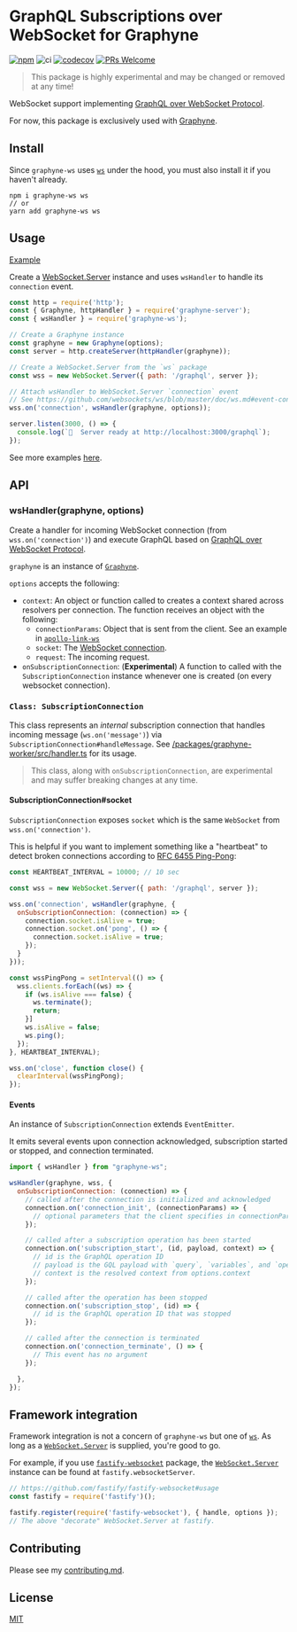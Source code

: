 # GraphQL Subscriptions over WebSocket for Graphyne

[![npm](https://badgen.net/npm/v/graphyne-ws)](https://www.npmjs.com/package/graphyne-ws)
![ci](https://github.com/hoangvvo/graphyne/workflows/Test%20and%20coverage/badge.svg)
[![codecov](https://codecov.io/gh/hoangvvo/graphyne/branch/master/graph/badge.svg)](https://codecov.io/gh/hoangvvo/graphyne)
[![PRs Welcome](https://badgen.net/badge/PRs/welcome/ff5252)](/CONTRIBUTING.md)

> This package is highly experimental and may be changed or removed at any time!

WebSocket support implementing [GraphQL over WebSocket Protocol](https://github.com/apollographql/subscriptions-transport-ws/blob/master/PROTOCOL.md).

For now, this package is exclusively used with [Graphyne](https://github.com/hoangvvo/graphyne).

## Install

Since `graphyne-ws` uses [`ws`](https://github.com/websockets/ws) under the hood, you must also install it if you haven't already.

```shell
npm i graphyne-ws ws
// or
yarn add graphyne-ws ws
```

## Usage

[Example](/examples/with-graphql-subscriptions)

Create a [WebSocket.Server](https://github.com/websockets/ws/blob/master/doc/ws.md#class-websocketserver) instance and uses `wsHandler` to handle its `connection` event.

```javascript
const http = require('http');
const { Graphyne, httpHandler } = require('graphyne-server');
const { wsHandler } = require('graphyne-ws');

// Create a Graphyne instance
const graphyne = new Graphyne(options);
const server = http.createServer(httpHandler(graphyne));

// Create a WebSocket.Server from the `ws` package
const wss = new WebSocket.Server({ path: '/graphql', server });

// Attach wsHandler to WebSocket.Server `connection` event
// See https://github.com/websockets/ws/blob/master/doc/ws.md#event-connection
wss.on('connection', wsHandler(graphyne, options));

server.listen(3000, () => {
  console.log(`🚀  Server ready at http://localhost:3000/graphql`);
});
```

See more examples [here](/examples/).

## API

### wsHandler(graphyne, options)

Create a handler for incoming WebSocket connection (from `wss.on('connection')`) and execute GraphQL based on [GraphQL over WebSocket Protocol](https://github.com/apollographql/subscriptions-transport-ws/blob/master/PROTOCOL.md).

`graphyne` is an instance of [`Graphyne`](/packages/graphyne-server#new-graphyneoptions).

`options` accepts the following:

- `context`: An object or function called to creates a context shared across resolvers per connection. The function receives an object with the following:
  - `connectionParams`: Object that is sent from the client. See an example in [`apollo-link-ws`](https://www.apollographql.com/docs/react/data/subscriptions/#authentication-over-websocket)
  - `socket`: The [WebSocket connection](https://github.com/websockets/ws/blob/HEAD/doc/ws.md#event-connection).
  - `request`: The incoming request.
- `onSubscriptionConnection`: (**Experimental**) A function to called with the `SubscriptionConnection` instance whenever one is created (on every websocket connection).

### `Class: SubscriptionConnection`

This class represents an *internal* subscription connection that handles incoming message (`ws.on('message')`) via `SubscriptionConnection#handleMessage`. See [/packages/graphyne-worker/src/handler.ts](handler.ts) for its usage.

> This class, along with `onSubscriptionConnection`, are experimental and may suffer breaking changes at any time.

#### SubscriptionConnection#socket

`SubscriptionConnection` exposes `socket` which is the same `WebSocket` from `wss.on('connection')`. 

This is helpful if you want to implement something like a "heartbeat" to detect broken connections according to [RFC 6455 Ping-Pong](https://tools.ietf.org/html/rfc6455#section-5.5):

```javascript
const HEARTBEAT_INTERVAL = 10000; // 10 sec

const wss = new WebSocket.Server({ path: '/graphql', server });

wss.on('connection', wsHandler(graphyne, {
  onSubscriptionConnection: (connection) => {
    connection.socket.isAlive = true;
    connection.socket.on('pong', () => {
      connection.socket.isAlive = true;
    });
  }
}));

const wssPingPong = setInterval(() => {
  wss.clients.forEach((ws) => {
    if (ws.isAlive === false) {
      ws.terminate();
      return;
    }]
    ws.isAlive = false;
    ws.ping();
  });
}, HEARTBEAT_INTERVAL);

wss.on('close', function close() {
  clearInterval(wssPingPong);
});
```

#### Events

An instance of `SubscriptionConnection` extends `EventEmitter`.

It emits several events upon connection acknowledged, subscription started or stopped, and connection terminated.

```javascript
import { wsHandler } from "graphyne-ws";

wsHandler(graphyne, wss, {
  onSubscriptionConnection: (connection) => {
    // called after the connection is initialized and acknowledged
    connection.on('connection_init', (connectionParams) => {
      // optional parameters that the client specifies in connectionParams
    });

    // called after a subscription operation has been started
    connection.on('subscription_start', (id, payload, context) => {
      // id is the GraphQL operation ID
      // payload is the GQL payload with `query`, `variables`, and `operationName`.
      // context is the resolved context from options.context
    });

    // called after the operation has been stopped
    connection.on('subscription_stop', (id) => {
      // id is the GraphQL operation ID that was stopped
    });

    // called after the connection is terminated
    connection.on('connection_terminate', () => {
      // This event has no argument
    });

  },
});
```

## Framework integration

Framework integration is not a concern of `graphyne-ws` but one of [`ws`](https://github.com/websockets/ws). As long as a [`WebSocket.Server`](https://github.com/websockets/ws/blob/master/doc/ws.md#class-websocketserver) is supplied, you're good to go.

For example, if you use [`fastify-websocket`](https://github.com/fastify/fastify-websocket) package, the [`WebSocket.Server`](https://github.com/websockets/ws/blob/master/doc/ws.md#class-websocketserver) instance can be found at `fastify.websocketServer`.

```javascript
// https://github.com/fastify/fastify-websocket#usage
const fastify = require('fastify')();

fastify.register(require('fastify-websocket'), { handle, options });
// The above "decorate" WebSocket.Server at fastify.
```

## Contributing

Please see my [contributing.md](/CONTRIBUTING.md).

## License

[MIT](/LICENSE)
